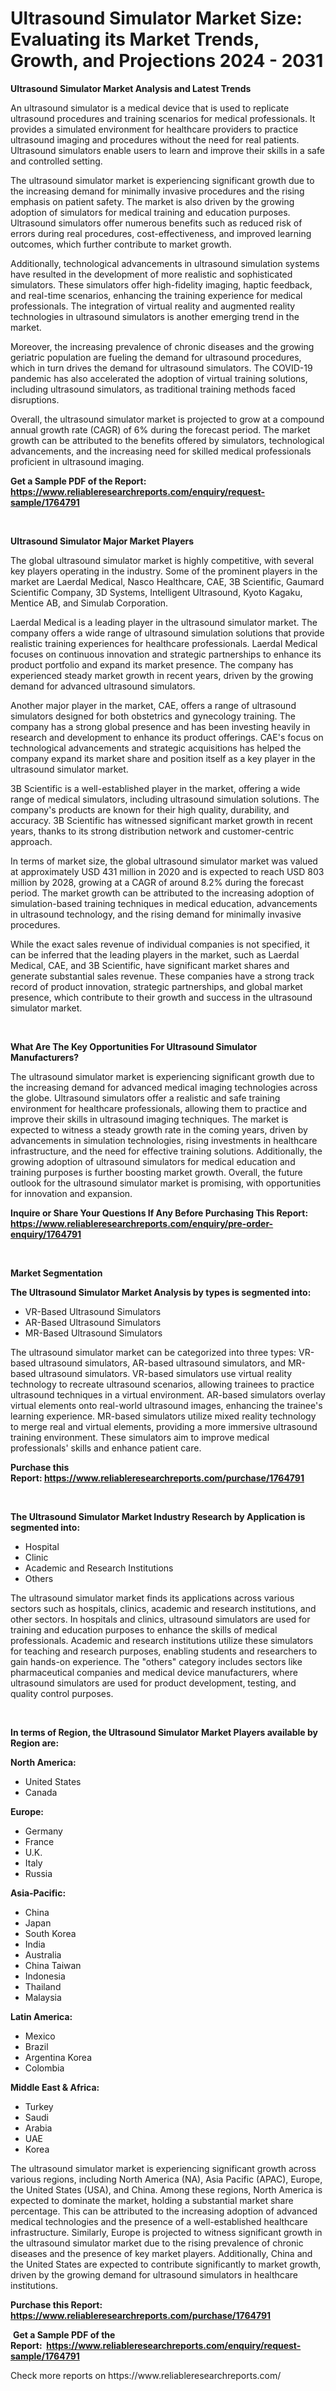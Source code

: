 <p><h1>Ultrasound Simulator Market Size: Evaluating its Market Trends, Growth, and Projections 2024 - 2031</h1></p><p><strong>Ultrasound Simulator Market Analysis and Latest Trends</strong></p>
<p><p>An ultrasound simulator is a medical device that is used to replicate ultrasound procedures and training scenarios for medical professionals. It provides a simulated environment for healthcare providers to practice ultrasound imaging and procedures without the need for real patients. Ultrasound simulators enable users to learn and improve their skills in a safe and controlled setting.</p><p>The ultrasound simulator market is experiencing significant growth due to the increasing demand for minimally invasive procedures and the rising emphasis on patient safety. The market is also driven by the growing adoption of simulators for medical training and education purposes. Ultrasound simulators offer numerous benefits such as reduced risk of errors during real procedures, cost-effectiveness, and improved learning outcomes, which further contribute to market growth.</p><p>Additionally, technological advancements in ultrasound simulation systems have resulted in the development of more realistic and sophisticated simulators. These simulators offer high-fidelity imaging, haptic feedback, and real-time scenarios, enhancing the training experience for medical professionals. The integration of virtual reality and augmented reality technologies in ultrasound simulators is another emerging trend in the market.</p><p>Moreover, the increasing prevalence of chronic diseases and the growing geriatric population are fueling the demand for ultrasound procedures, which in turn drives the demand for ultrasound simulators. The COVID-19 pandemic has also accelerated the adoption of virtual training solutions, including ultrasound simulators, as traditional training methods faced disruptions.</p><p>Overall, the ultrasound simulator market is projected to grow at a compound annual growth rate (CAGR) of 6% during the forecast period. The market growth can be attributed to the benefits offered by simulators, technological advancements, and the increasing need for skilled medical professionals proficient in ultrasound imaging.</p></p>
<p><strong>Get a Sample PDF of the Report:&nbsp; <a href="https://www.reliableresearchreports.com/enquiry/request-sample/1764791">https://www.reliableresearchreports.com/enquiry/request-sample/1764791</a></strong></p>
<p>&nbsp;</p>
<p><strong>Ultrasound Simulator Major Market Players</strong></p>
<p><p>The global ultrasound simulator market is highly competitive, with several key players operating in the industry. Some of the prominent players in the market are Laerdal Medical, Nasco Healthcare, CAE, 3B Scientific, Gaumard Scientific Company, 3D Systems, Intelligent Ultrasound, Kyoto Kagaku, Mentice AB, and Simulab Corporation.</p><p>Laerdal Medical is a leading player in the ultrasound simulator market. The company offers a wide range of ultrasound simulation solutions that provide realistic training experiences for healthcare professionals. Laerdal Medical focuses on continuous innovation and strategic partnerships to enhance its product portfolio and expand its market presence. The company has experienced steady market growth in recent years, driven by the growing demand for advanced ultrasound simulators.</p><p>Another major player in the market, CAE, offers a range of ultrasound simulators designed for both obstetrics and gynecology training. The company has a strong global presence and has been investing heavily in research and development to enhance its product offerings. CAE's focus on technological advancements and strategic acquisitions has helped the company expand its market share and position itself as a key player in the ultrasound simulator market.</p><p>3B Scientific is a well-established player in the market, offering a wide range of medical simulators, including ultrasound simulation solutions. The company's products are known for their high quality, durability, and accuracy. 3B Scientific has witnessed significant market growth in recent years, thanks to its strong distribution network and customer-centric approach.</p><p>In terms of market size, the global ultrasound simulator market was valued at approximately USD 431 million in 2020 and is expected to reach USD 803 million by 2028, growing at a CAGR of around 8.2% during the forecast period. The market growth can be attributed to the increasing adoption of simulation-based training techniques in medical education, advancements in ultrasound technology, and the rising demand for minimally invasive procedures.</p><p>While the exact sales revenue of individual companies is not specified, it can be inferred that the leading players in the market, such as Laerdal Medical, CAE, and 3B Scientific, have significant market shares and generate substantial sales revenue. These companies have a strong track record of product innovation, strategic partnerships, and global market presence, which contribute to their growth and success in the ultrasound simulator market.</p></p>
<p>&nbsp;</p>
<p><strong>What Are The Key Opportunities For Ultrasound Simulator Manufacturers?</strong></p>
<p><p>The ultrasound simulator market is experiencing significant growth due to the increasing demand for advanced medical imaging technologies across the globe. Ultrasound simulators offer a realistic and safe training environment for healthcare professionals, allowing them to practice and improve their skills in ultrasound imaging techniques. The market is expected to witness a steady growth rate in the coming years, driven by advancements in simulation technologies, rising investments in healthcare infrastructure, and the need for effective training solutions. Additionally, the growing adoption of ultrasound simulators for medical education and training purposes is further boosting market growth. Overall, the future outlook for the ultrasound simulator market is promising, with opportunities for innovation and expansion.</p></p>
<p><strong>Inquire or Share Your Questions If Any Before Purchasing This Report: <a href="https://www.reliableresearchreports.com/enquiry/pre-order-enquiry/1764791">https://www.reliableresearchreports.com/enquiry/pre-order-enquiry/1764791</a></strong></p>
<p>&nbsp;</p>
<p><strong>Market Segmentation</strong></p>
<p><strong>The Ultrasound Simulator Market Analysis by types is segmented into:</strong></p>
<p><ul><li>VR-Based Ultrasound Simulators</li><li>AR-Based Ultrasound Simulators</li><li>MR-Based Ultrasound Simulators</li></ul></p>
<p><p>The ultrasound simulator market can be categorized into three types: VR-based ultrasound simulators, AR-based ultrasound simulators, and MR-based ultrasound simulators. VR-based simulators use virtual reality technology to recreate ultrasound scenarios, allowing trainees to practice ultrasound techniques in a virtual environment. AR-based simulators overlay virtual elements onto real-world ultrasound images, enhancing the trainee's learning experience. MR-based simulators utilize mixed reality technology to merge real and virtual elements, providing a more immersive ultrasound training environment. These simulators aim to improve medical professionals' skills and enhance patient care.</p></p>
<p><strong>Purchase this Report:&nbsp;<a href="https://www.reliableresearchreports.com/purchase/1764791">https://www.reliableresearchreports.com/purchase/1764791</a></strong></p>
<p>&nbsp;</p>
<p><strong>The Ultrasound Simulator Market Industry Research by Application is segmented into:</strong></p>
<p><ul><li>Hospital</li><li>Clinic</li><li>Academic and Research Institutions</li><li>Others</li></ul></p>
<p><p>The ultrasound simulator market finds its applications across various sectors such as hospitals, clinics, academic and research institutions, and other sectors. In hospitals and clinics, ultrasound simulators are used for training and education purposes to enhance the skills of medical professionals. Academic and research institutions utilize these simulators for teaching and research purposes, enabling students and researchers to gain hands-on experience. The "others" category includes sectors like pharmaceutical companies and medical device manufacturers, where ultrasound simulators are used for product development, testing, and quality control purposes.</p></p>
<p>&nbsp;</p>
<p><strong>In terms of Region, the Ultrasound Simulator Market Players available by Region are:</strong></p>
<p>
    <p> <strong> North America: </strong>
        <ul>
            <li>United States</li>
            <li>Canada</li>
        </ul>
        </p> 
    <p> <strong> Europe: </strong>
        <ul>
            <li>Germany</li>
            <li>France</li>
            <li>U.K.</li>
            <li>Italy</li>
            <li>Russia</li>
        </ul>
        </p> 
    <p> <strong> Asia-Pacific: </strong>
        <ul>
            <li>China</li>
            <li>Japan</li>
            <li>South Korea</li>
            <li>India</li>
            <li>Australia</li>
            <li>China Taiwan</li>
            <li>Indonesia</li>
            <li>Thailand</li>
            <li>Malaysia</li>
        </ul>
        </p> 
    <p> <strong> Latin America: </strong>
        <ul>
            <li>Mexico</li>
            <li>Brazil</li>
            <li>Argentina Korea</li>
            <li>Colombia</li>
        </ul>
        </p> 
    <p> <strong> Middle East & Africa: </strong>
        <ul>
            <li>Turkey</li>
            <li>Saudi</li>
            <li>Arabia</li>
            <li>UAE</li>
            <li>Korea</li>
        </ul>
    </p>
    </p>
<p><p>The ultrasound simulator market is experiencing significant growth across various regions, including North America (NA), Asia Pacific (APAC), Europe, the United States (USA), and China. Among these regions, North America is expected to dominate the market, holding a substantial market share percentage. This can be attributed to the increasing adoption of advanced medical technologies and the presence of a well-established healthcare infrastructure. Similarly, Europe is projected to witness significant growth in the ultrasound simulator market due to the rising prevalence of chronic diseases and the presence of key market players. Additionally, China and the United States are expected to contribute significantly to market growth, driven by the growing demand for ultrasound simulators in healthcare institutions.</p></p>
<p><strong>Purchase this Report: <a href="https://www.reliableresearchreports.com/purchase/1764791">https://www.reliableresearchreports.com/purchase/1764791</a></strong></p>
<p>&nbsp;<strong>Get a Sample PDF of the Report:&nbsp;&nbsp;<a href="https://www.reliableresearchreports.com/enquiry/request-sample/1764791">https://www.reliableresearchreports.com/enquiry/request-sample/1764791</a></strong></p>
<p><strong></strong></p>
<p>Check more reports on https://www.reliableresearchreports.com/</p>